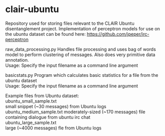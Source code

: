 # clair-ubuntu
Repository used for storing files relevant to the CLAIR Ubuntu disentanglement project. Implementation of perceptron models for use on the ubuntu dataset can be found here: https://github.com/jpeper/irc-perceptron

raw_data_processing.py
	Handles file processing and uses bag of words model to perform clustering of messages. Also does very primitive data annotation.   
        Usage: Specify the input filename as a command line argument

basicstats.py
	Program which calculates basic statistics for a file from the ubuntu dataset  
	Usage: Specify the input filename as a command line argument

Example files from Ubuntu dataset:  
ubuntu_small_sample.txt  
	small snippet (~30 messages) from Ubuntu logs  
ubuntu_medium_sample.txt
	moderately-sized (~170 messages) file containing dialogue from ubuntu irc chat  
ubuntu_large_sample.txt  
	large (~4000 messages) fle from Ubuntu logs  


